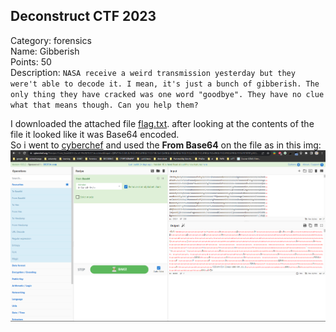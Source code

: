 ## Deconstruct CTF 2023
Category: forensics<br>
Name: Gibberish<br>
Points: 50<br>
Description: `NASA receive a weird transmission yesterday but they were't able to decode it. I mean, it's just a bunch of gibberish. The only thing they have cracked was one word "goodbye". They have no clue what that means though. Can you help them?`<br>

I downloaded the attached file [flag.txt](https://github.com/azooztba/CTF-writeups/blob/main/DeconstruCTF/forensics/Gibberish/resourses/flag.txt). after looking at the contents of the file it looked like it was Base64 encoded.<br>
So i went to [cyberchef](https://cyberchef.org/) and used the <b>From Base64</b> on the file as in this img:<br>
<img src="https://github.com/azooztba/CTF-writeups/blob/main/DeconstruCTF/forensics/Gibberish/resources/cyberchef_screenshot.png"><br>

